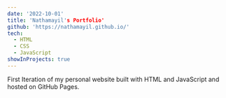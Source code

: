 ```yaml
---
date: '2022-10-01'
title: 'Nathamayil's Portfolio'
github: 'https://nathamayil.github.io/'
tech:
  - HTML
  - CSS
  - JavaScript
showInProjects: true
---
```


First Iteration of my personal website built with HTML and JavaScript and hosted on GitHub Pages.
